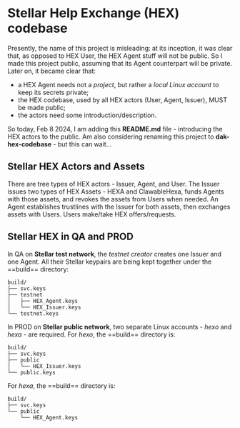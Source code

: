 # Stellar Help Exchange (HEX) codebase

Presently, the name of this project is misleading: at its inception, it was clear that, as opposed to HEX User, the HEX Agent stuff will not be public. So I made this project public, assuming that its Agent counterpart will be private. Later on, it became clear that:
- a HEX Agent needs not a *project*, but rather a *local Linux account* to keep its secrets private;
- the HEX codebase, used by all HEX actors (User, Agent, Issuer), MUST be made public;
- the actors need some introduction/description.

So today, Feb 8 2024, I am adding this **README.md** file - introducing the HEX actors to the public. Am also considering renaming this project to **dak-hex-codebase** - but this can wait...

## Stellar HEX Actors and Assets

There are tree types of HEX actors - Issuer, Agent, and User. The Issuer issues two types of HEX Assets - HEXA and ClawableHexa, funds Agents with those assets, and revokes the assets from Users when needed. An Agent establishes trustlines with the Issuer for both assets, then exchanges assets with Users. Users make/take HEX offers/requests.

## Stellar HEX in QA and PROD

In QA on **Stellar test network**, the *testnet creator* creates one Issuer and one Agent. All their Stellar keypairs are being kept together under the ==build== directory:

```
build/
├── svc.keys
├── testnet
│   ├── HEX_Agent.keys
│   └── HEX_Issuer.keys
└── testnet.keys
```

In PROD on **Stellar public network**, two separate Linux accounts - *hexo* and *hexa* - are required. For *hexo*, the ==build== directory is:

```
build/
├── svc.keys
├── public
│   └── HEX_Issuer.keys
└── public.keys
```

For *hexa*, the ==build== directory is:

```
build/
├── svc.keys
└── public
    └── HEX_Agent.keys
```

